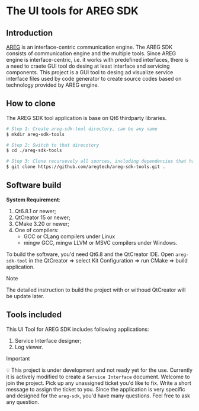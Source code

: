 # The UI tools for AREG SDK

## Introduction

[AREG](https://github.com/aregtech/areg-sdk) is an interface-centric communication engine. The AREG SDK consists of communication engine and the multiple tools. Since AREG engine is interface-centric, i.e. it works with predefined interfaces, there is a need to craete GUI tool do desing at least interface and servicing components. This project is a GUI tool to desing ad visualize service interface files used by code generator to create source codes based on technology provided by AREG engine.

## How to clone

The AREG SDK tool application is base on Qt6 thirdparty libraries.

```bash
# Step 1: Create areg-sdk-tool directory, can be any name
$ mkdir areg-sdk-tools

# Step 2: Switch to that direcotory
$ cd ./areg-sdk-tools

# Step 3: Clone recursevely all sources, including dependencies that has availonia
$ git clone https://github.com/aregtech/areg-sdk-tools.git .
```

## Software build

**System Requirement**:
1. Qt6.8.1 or newer;
2. QtCreator 15 or newer;
3. CMake 3.20 or newer;
4. One of compilers:
   - GCC or CLang compilers under Linux
   - mingw GCC, mingw LLVM or MSVC compilers under Windows.

To build the software, you'd need Qt6.8 and the QtCreator IDE. Open `areg-sdk-tool` in the QtCreator => select Kit Configuration => run CMake => build application.

> [!NOTE]
> The detailed instruction to build the project with or withoud QtCreator will be update later.

## Tools included

This UI Tool for AREG SDK includes following applications:
1. Service Interface designer;
2. Log viewer.

> [!IMPORTANT]
> 💡 This project is under development and not ready yet for the use. Currently it is actively modified to create a `Service Interface` document. Welcome to join the project. Pick up any unassigned ticket you'd like to fix. Write a short message to assign the ticket to you. Since the application is very specific and designed for the `areg-sdk`, you'd have many questions. Feel free to ask any question.
